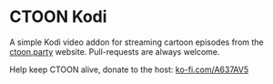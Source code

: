 # CTOON Kodi  
A simple Kodi video addon for streaming cartoon episodes from the [ctoon.party](https://ctoon.party) website.
Pull-requests are always welcome.

Help keep CTOON alive, donate to the host: [ko-fi.com/A637AV5](https://ko-fi.com/A637AV5)
